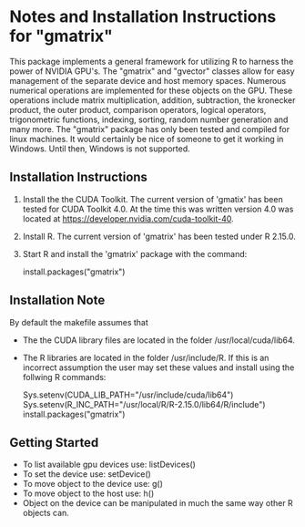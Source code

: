 Notes and Installation Instructions for "gmatrix"
=================================================

This package implements a general framework for utilizing R to harness the power of NVIDIA GPU's. The "gmatrix" and "gvector" classes allow for easy management of the separate device and host memory spaces. Numerous numerical operations are implemented for these objects on the GPU. These operations include matrix multiplication, addition, subtraction, the kronecker product, the outer product, comparison operators, logical operators, trigonometric functions, indexing, sorting, random number generation and many more.
The "gmatrix" package has only been tested and compiled for linux machines. It would certainly be nice of someone to get it working in Windows. Until then, Windows is not supported. 

Installation Instructions
-------------------------
1. Install the the CUDA Toolkit. The current version of 'gmatix' has been tested for CUDA Toolkit 4.0. At the time this was written version 4.0 was located at https://developer.nvidia.com/cuda-toolkit-40.
2. Install R. The current version of 'gmatrix' has been tested under R 2.15.0.
3. Start R and install the 'gmatrix' package with the command:

    install.packages("gmatrix")


Installation Note
-----------------
By default the makefile assumes that
+ The the CUDA library files are located in the folder /usr/local/cuda/lib64.
+ The R libraries are located in the folder /usr/include/R.
If this is an incorrect assumption the user may set these values and install using the follwing R commands:

    Sys.setenv(CUDA_LIB_PATH="/usr/include/cuda/lib64")
    Sys.setenv(R_INC_PATH="/usr/local/R/R-2.15.0/lib64/R/include")
    install.packages("gmatrix")
	    
Getting Started
---------------
+ To list available gpu devices use: listDevices()
+ To set the device use: setDevice()
+ To move object to the device use: g()
+ To move object to the host use: h()
+ Object on the device can be manipulated in much the same way other R objects can.

